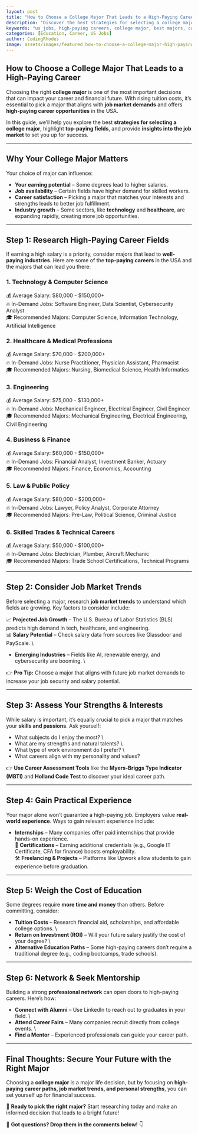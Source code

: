 ```yaml
---
layout: post
title: "How to Choose a College Major That Leads to a High-Paying Career"
description: "Discover the best strategies for selecting a college major that leads to a lucrative career. Explore high-paying fields, job market trends, and in-demand skills."
keywords: "us jobs, high-paying careers, college major, best majors, career planning, job market, education"
categories: [Education, Career, US Jobs]
author: CodingRhodes
image: assets/images/featured_how-to-choose-a-college-major-high-paying-career.webp
---
```


## **How to Choose a College Major That Leads to a High-Paying Career**

Choosing the right **college major** is one of the most important decisions that can impact your career and financial future. With rising tuition costs, it’s essential to pick a major that aligns with **job market demands** and offers **high-paying career opportunities** in the USA.

In this guide, we’ll help you explore the best **strategies for selecting a college major**, highlight **top-paying fields**, and provide **insights into the job market** to set you up for success.

---

## **Why Your College Major Matters**

Your choice of major can influence:

-  **Your earning potential** – Some degrees lead to higher salaries.  
-  **Job availability** – Certain fields have higher demand for skilled workers.  
-  **Career satisfaction** – Picking a major that matches your interests and strengths leads to better job fulfillment.  
-  **Industry growth** – Some sectors, like **technology** and **healthcare**, are expanding rapidly, creating more job opportunities.  

---

## **Step 1: Research High-Paying Career Fields**

If earning a high salary is a priority, consider majors that lead to **well-paying industries**. Here are some of the **top-paying careers** in the USA and the majors that can lead you there:

### **1. Technology & Computer Science**  
💰 Average Salary: $80,000 - $150,000+  \
🔥 In-Demand Jobs: Software Engineer, Data Scientist, Cybersecurity Analyst  \
🎓 Recommended Majors: Computer Science, Information Technology, Artificial Intelligence  

### **2. Healthcare & Medical Professions**  
💰 Average Salary: $70,000 - $200,000+  \
🔥 In-Demand Jobs: Nurse Practitioner, Physician Assistant, Pharmacist  \
🎓 Recommended Majors: Nursing, Biomedical Science, Health Informatics  

### **3. Engineering**  
💰 Average Salary: $75,000 - $130,000+  \
🔥 In-Demand Jobs: Mechanical Engineer, Electrical Engineer, Civil Engineer  \
🎓 Recommended Majors: Mechanical Engineering, Electrical Engineering, Civil Engineering  

### **4. Business & Finance**  
💰 Average Salary: $60,000 - $150,000+  \
🔥 In-Demand Jobs: Financial Analyst, Investment Banker, Actuary  \
🎓 Recommended Majors: Finance, Economics, Accounting  

### **5. Law & Public Policy**  
💰 Average Salary: $80,000 - $200,000+  \
🔥 In-Demand Jobs: Lawyer, Policy Analyst, Corporate Attorney  \
🎓 Recommended Majors: Pre-Law, Political Science, Criminal Justice  

### **6. Skilled Trades & Technical Careers**  
💰 Average Salary: $50,000 - $100,000+  \
🔥 In-Demand Jobs: Electrician, Plumber, Aircraft Mechanic  \
🎓 Recommended Majors: Trade School Certifications, Technical Programs  

---

## **Step 2: Consider Job Market Trends**

Before selecting a major, research **job market trends** to understand which fields are growing. Key factors to consider include:

📈 **Projected Job Growth** – The U.S. Bureau of Labor Statistics (BLS) predicts high demand in tech, healthcare, and engineering.  \
📊 **Salary Potential** – Check salary data from sources like Glassdoor and PayScale. \  
-  **Emerging Industries** – Fields like AI, renewable energy, and cybersecurity are booming. \ 

👉 **Pro Tip:** Choose a major that aligns with future job market demands to increase your job security and salary potential.

---

## **Step 3: Assess Your Strengths & Interests**

While salary is important, it’s equally crucial to pick a major that matches your **skills and passions**. Ask yourself:

  -  What subjects do I enjoy the most?  \
  -  What are my strengths and natural talents?  \
  -  What type of work environment do I prefer?  \
  -  What careers align with my personality and values? 

👉 **Use Career Assessment Tools** like the **Myers-Briggs Type Indicator (MBTI)** and **Holland Code Test** to discover your ideal career path.

---

## **Step 4: Gain Practical Experience**

Your major alone won’t guarantee a high-paying job. Employers value **real-world experience**. Ways to gain relevant experience include:

-  **Internships** – Many companies offer paid internships that provide hands-on experience.  
📖 **Certifications** – Earning additional credentials (e.g., Google IT Certificate, CFA for finance) boosts employability.  
🛠 **Freelancing & Projects** – Platforms like Upwork allow students to gain experience before graduation.  

---

## **Step 5: Weigh the Cost of Education**

Some degrees require **more time and money** than others. Before committing, consider:

-  **Tuition Costs** – Research financial aid, scholarships, and affordable college options.  \
-  **Return on Investment (ROI)** – Will your future salary justify the cost of your degree?  \
-  **Alternative Education Paths** – Some high-paying careers don’t require a traditional degree (e.g., coding bootcamps, trade schools).  

---

## **Step 6: Network & Seek Mentorship**

Building a strong **professional network** can open doors to high-paying careers. Here’s how:

-  **Connect with Alumni** – Use LinkedIn to reach out to graduates in your field.  \
-  **Attend Career Fairs** – Many companies recruit directly from college events. \ 
-  **Find a Mentor** – Experienced professionals can guide your career path.  

---

## **Final Thoughts: Secure Your Future with the Right Major**

Choosing a **college major** is a major life decision, but by focusing on **high-paying career paths, job market trends, and personal strengths**, you can set yourself up for financial success.

🚀 **Ready to pick the right major?** Start researching today and make an informed decision that leads to a bright future!

💬 **Got questions? Drop them in the comments below!** 👇


